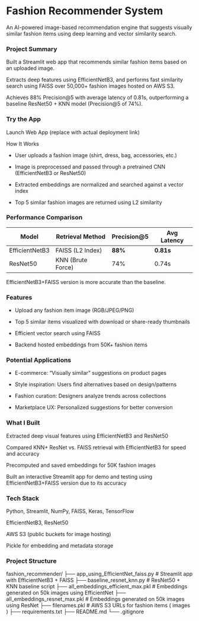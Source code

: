 # Fashion Recommender System
An AI-powered image-based recommendation engine that suggests visually similar fashion items using deep learning and vector similarity search.

### Project Summary
Built a Streamlit web app that recommends similar fashion items based on an uploaded image.

Extracts deep features using EfficientNetB3, and performs fast similarity search using FAISS over 50,000+ fashion images hosted on AWS S3.

Achieves 88% Precision@5 with average latency of 0.81s, outperforming a baseline ResNet50 + KNN model (Precision@5 of 74%).

### Try the App
Launch Web App (replace with actual deployment link)

How It Works
 - User uploads a fashion image (shirt, dress, bag, accessories, etc.)

 - Image is preprocessed and passed through a pretrained CNN (EfficientNetB3 or ResNet50)

 - Extracted embeddings are normalized and searched against a vector index

 - Top 5 similar fashion images are returned using L2 similarity

### Performance Comparison
| Model          | Retrieval Method  | Precision\@5 | Avg Latency |
| -------------- | ----------------- | ------------ | ----------- |
| EfficientNetB3 | FAISS (L2 Index)  | **88%**      | **0.81s**   |
| ResNet50       | KNN (Brute Force) | 74%          |   0.74s     |


EfficientNetB3+FAISS version is more accurate than the baseline.

### Features
 - Upload any fashion item image (RGB/JPEG/PNG)

 - Top 5 similar items visualized with download or share-ready thumbnails

 - Efficient vector search using FAISS

 - Backend hosted embeddings from 50K+ fashion items

### Potential Applications
 - E-commerce: “Visually similar” suggestions on product pages

 - Style inspiration: Users find alternatives based on design/patterns

 - Fashion curation: Designers analyze trends across collections

 - Marketplace UX: Personalized suggestions for better conversion

### What I Built
Extracted deep visual features using EfficientNetB3 and ResNet50

Compared KNN+ ResNet vs. FAISS retrieval with EfficientNetB3 for speed and accuracy

Precomputed and saved embeddings for 50K fashion images

Built an interactive Streamlit app for demo and testing using EfficientNetB3+FAISS version due to its accuracy

### Tech Stack
Python, Streamlit, NumPy, FAISS, Keras, TensorFlow

EfficientNetB3, ResNet50

AWS S3 (public buckets for image hosting)

Pickle for embedding and metadata storage

### Project Structure

fashion_recommender/
├── app_using_EfficientNet_faiss.py                          # Streamlit app with EfficientNetB3 + FAISS
├── baseline_resnet_knn.py                                   # ResNet50 + KNN baseline script
├── all_embeddings_efficient_max.pkl                         # Embeddings generated on 50k images using EfficientNet
├── all_embeddings_resnet_max.pkl                            # Embeddings generated on 50k images using ResNet
├── filenames.pkl                                            # AWS S3 URLs for fashion items ( images )
├── requirements.txt
├── README.md
└── .gitignore















 
      


